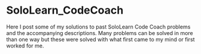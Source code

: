# SoloLearn_CodeCoach

Here I post some of my solutions to past SoloLearn Code Coach problems and the accompanying descriptions. Many problems can be solved in more than one way but these were solved with what first came to my mind or first worked for me.

